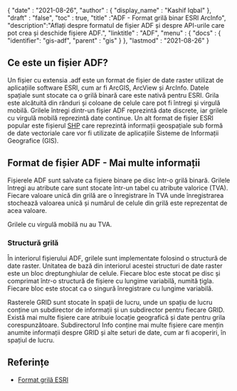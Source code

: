 {
  "date" : "2021-08-26",
  "author" : {
    "display_name" : "Kashif Iqbal"
},
  "draft" : "false",
  "toc" : true,
  "title" :"ADF - Format grilă binar ESRI ArcInfo",
  "description":"Aflați despre formatul de fișier ADF și despre API-urile care pot crea și deschide fișiere ADF.",
  "linktitle" : "ADF",
  "menu" : {
    "docs" : {
      "identifier": "gis-adf",
      "parent" : "gis"
}
},
  "lastmod" : "2021-08-26"
}

## Ce este un fișier ADF?

Un fișier cu extensia .adf este un format de fișier de date raster utilizat de aplicațiile software ESRI, cum ar fi ArcGIS, ArcView și ArcInfo. Datele spațiale sunt stocate ca o grilă binară care este nativă pentru ESRI. Grila este alcătuită din rânduri și coloane de celule care pot fi întregi și virgulă mobilă. Grilele întregi dintr-un fișier ADF reprezintă date discrete, iar grilele cu virgulă mobilă reprezintă date continue. Un alt format de fișier ESRI popular este fișierul [SHP](/ro/gis/shp/) care reprezintă informații geospațiale sub formă de date vectoriale care vor fi utilizate de aplicațiile Sisteme de Informații Geografice (GIS).

## Format de fișier ADF - Mai multe informații

Fișierele ADF sunt salvate ca fișiere binare pe disc într-o grilă binară. Grilele întregi au atribute care sunt stocate într-un tabel cu atribute valorice (TVA). Fiecare valoare unică din grilă are o înregistrare în TVA unde înregistrarea stochează valoarea unică și numărul de celule din grilă este reprezentat de acea valoare.

Grilele cu virgulă mobilă nu au TVA.

### Structură grilă

În interiorul fișierului ADF, grilele sunt implementate folosind o structură de date raster. Unitatea de bază din interiorul acestei structuri de date raster este un bloc dreptunghiular de celule. Fiecare bloc este stocat pe disc și comprimat într-o structură de fișiere cu lungime variabilă, numită țigla. Fiecare bloc este stocat ca o singură înregistrare cu lungime variabilă.

Rasterele GRID sunt stocate în spații de lucru, unde un spațiu de lucru conține un subdirector de informații și un subdirector pentru fiecare GRID. Există mai multe fișiere care atribuie locație geografică și date pentru grila corespunzătoare. Subdirectorul Info conține mai multe fișiere care mențin anumite informații despre GRID și alte seturi de date, cum ar fi acoperiri, în spațiul de lucru.

## Referințe ##

* [Format grilă ESRI](https://desktop.arcgis.com/en/arcmap/latest/manage-data/raster-and-images/esri-grid-format.htm)
